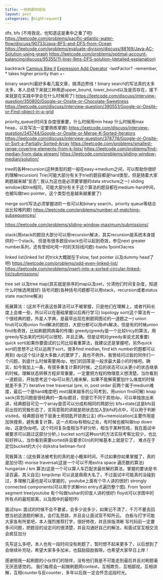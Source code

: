 ```yaml
---
title: 一些刷题的经验
layout: post
categories: [HighFrequent]
---
```


dfs, bfs (不用我说，也知道这是重中之重了吧)
https://leetcode.com/problems/pacific-atlantic-water-flow/discuss/90733/Java-BFS-and-DFS-from-Ocean
https://leetcode.com/problems/evaluate-division/discuss/88169/Java-AC-Solution-using-graph
https://leetcode.com/problems/optimal-account-balancing/discuss/95355/11-liner-9ms-DFS-solution-(detailed-explanation)

backtrack
[Campus Bike II](https://leetcode.com/problems/campus-bikes-ii/)
[Expression Add Operator]()
-lastFactor? 
-remember, * takes higher priority than +-

binary search(最好多看几篇文章，搞清边界线！binary search的写法真的太多太多，本人总结下来就三种用途upper_bound, lower_bound以及是否存在，接下来就是在实践中学会在什么时候用了)
https://leetcode.com/discuss/interview-question/350800/Google-or-Onsite-or-Chocolate-Sweetness 
https://leetcode.com/discuss/interview-question/390551/Google-or-Onsite-or-Find-object-in-a-grid

priority_queue(时间复杂度很重要，什么时候用min heap 什么时候用max heap，以及写法一定要熟练掌握)
https://leetcode.com/discuss/interview-question/345744/Google-or-Onsite-or-Merge-K-Sorted-Iterators
https://leetcode.com/discuss/interview-question/378774/Google-or-Onsite-or-Sort-a-Partially-Sorted-Array
https://leetcode.com/problems/smallest-range-covering-elements-from-k-lists/
https://leetcode.com/problems/find-median-from-data-stream/
https://leetcode.com/problems/sliding-window-median/solution/

tree的各种recursion(这种类型的题一般在easy->medium之间，可以帮助你很好的理解recursion)
Trie(可能大部分有关于trie的题目都是hard类型，但是随着大家刷题越来越”变态“, 我认为这也是必须要掌握的data structure之一)
sliding window(和trie相同，可能大部分有关于这个算法的题目都在medium-hard中间，也被叫做two pointer，这个类型也是越来越重要了)

merge sort(写法必须掌握进阶一些可以和binary search，priority queue等结合出比较难的题)
https://leetcode.com/problems/number-of-matching-subsequences/

https://leetcode.com/problems/sliding-window-maximum/submissions/

stack(用stack的题目大部分可以用recursion解决，其实recursion是系统本身提供的一个stack。 但是有很多题目stack也可以起到奇效，参见next greater number系列，还有曾经叱咤一时的天际线问题)-baidu 1point3acres

linked list(linked list 的trick大概就在于slow, fast pointer 以及dummy head了吧)
https://leetcode.com/problems/odd-even-linked-list/
https://leetcode.com/problems/insert-into-a-sorted-circular-linked-list/submissions/

tree set 以及tree map(其实就是排序的map以及set，分清他们时间复杂度，知道什么时候选用就好)
括号问题(各种括号问题都可以用stack，recursion或者status state machine解决)

拓展算法：(这并不代表这些算法可以不被掌握，只是他们在理解上，或者代码长度上会难一些，所以可以在基础掌握以后再行学习)
topology sort(这个算法有一个很经典的题，外星人字典，是最早出现在刷题网图论的一道题之一)
union find(可以用union find解决的题目，大部分都可以用dfs解决，但是有的时候union find有奇效，比如刷题网病毒的传播)
greedy(greedy是一个比较tricy的算法，用greedy写出来的代码可以很短，并且正确。但是证明对greedy来说尤其重要)
quick sort(如果你要面试的公司比较看重算法，我建议还是掌握吧，另外quick sort的思想不止可以运用于sort，很多find median, find kth number的题都可以用到)
dp(这个估计是大多数人的噩梦了，我也不例外，我曾经问过我的同伴们一个问题，到底什么时候需要用dp，他们的回答是一般求最大最小的时候吧。确实，如今我加上一条，有很多重复计算的时候，之后的状态可以从更小的状态继承的时候。理解状态转移方程非常重要，一定要把方程的物理意义想清楚。当你看到一道题目，开始思考这个dp可以用几维来解，如果不能解需要加什么维度的时候就差不多了)
iterative tree traversal (pre, in, post order 前两个属于medium难度，最后一个是hard难度吧)
mst(越来越多的公司考到，用union find可解)
knap sack(背包问题是很经典的一类dp题目，但是它不同于其他dp，可以单独放出来讲，经典题目可见一个array是否可以分成和相同的两部分)
bfs+state(这是bfs目前出现的究极形态了，言简意赅的讲就是把状态加入到bfs的点中，可以用于判断visited。经典题目地下层勇士用钥匙开锁救公主)
dfs+memoization(主要作用是加快搜索，避免重复计算。这一点和dp有相似之处，有时候也被叫做top down dp，这是伪dp吧。这个时间复杂度相当不好分析，相当于某种剪枝，我在面试中被要求可以跳过这部分分析。)
bucket sort(这种sort的方法实际考察比较少，也比较好辨认，当你看到需要sorted并且要求O(n)的时候基本上就是它了， 难点在于定位bucket的大小)
dijikstra
bellman-ford

究极算法：(这些算法被考到的真的是小概率时间，不过如果你如果掌握了，真的是加分项)
morise traversal(这是一个可以不用extra space 遍历数的算法)
hungarian / km 算法(这是一个可以算人车匹配求最优解的算法，掌握的要诀是书读百遍，其义自见)
kmp(kmp 可以说是鼎鼎大名了，不过面试中可能真的没碰到过，多理解几遍也是可以掌握的，youtube上面有个华人讲的很好)
strongly connected components(可以用于求解min entry点遍历整个图). From 1point
segment tree(youtube 有个叫做tushar的印度人讲的很好)
floyd(可以求图中的所有点的最短距离，以及图中的最短环)

面试tips:
面试的时候不会不要紧，会多少说多少，如果记不清了，千万不要去回想当初这道题的解法，会打乱思路，并且会让面试官不知所云。
白板与打字可能大家各有所爱吧，本人强烈推荐打字，很好修改，并且排版清晰
写代码前一定要多问问题，把题目的设定问的很清楚，并且沟通好自己的解法，和面试官互相交流会疯狂加分

先写这么多吧，本人也有一段时间没有刷题了，暂时想不起来更多了，以后想到了会继续补充哒，希望大家多多加米，也鼓励鼓励我呀。也希望大家早日上岸！

感谢陪我一起刷题的小伙伴们的陪伴，没有他们我是不可能走到最后并且对刷题毫无厌恶感觉的。
我们每周会一起做刷题网contest，互相欺负，互相鄙视，互相讲解，互相counter与反counter，多年以后我一定会怀念这段时光。